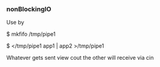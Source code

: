 ### nonBlockingIO

Use by 

$ mkfifo /tmp/pipe1

$ </tmp/pipe1 app1 | app2 >/tmp/pipe1


Whatever gets sent view cout the other will receive via cin
